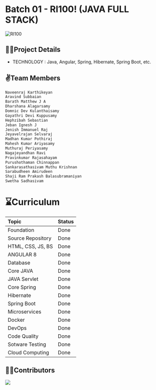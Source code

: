 # Batch 01 - RI100! (JAVA FULL STACK)
![RI100](https://github.com/Naveenrajk/imagemapping/assets/65030317/ee53b860-5911-4b69-9803-04dd56379eab)


## 👨‍💻Project Details
- TECHNOLOGY : Java, Angular, Spring, Hibernate, Spring Boot, etc.     

## ✌️Team Members

```sh
Naveenraj Karthikeyan 
Aravind Subbaian 
Barath Matthew J A 
Dharshana Alagarsamy 
Domnic Dev Kulanthaisamy 
Gayathri Devi Kuppusamy 
Hephzibah Sebastian 
Jeban Ignesh J
Jenish Immanuel Raj
Jeyavelrajan Selvaraj
Madhan Kumar Pothiraj
Mahesh Kumar Ariyasamy
Muthuraj Periyasamy
Nagajeyandhan Ravi
Pravinkumar Rajasahayam
Purushothaman Chinnappan
Sankarasathasivam Muthu Krishnan
Sarabudheen Amirudeen
Shaji Ram Prakash Balasubramaniyan
Swetha Sadhasivam 

```

# **⌛Curriculum**
| Topic | Status    |
| :-------- | :------- |
| Foundation | Done |
| Source Repository | Done |
| HTML, CSS, JS, BS | Done |
| ANGULAR 8 | Done |
| Database | Done |
| Core JAVA | Done |
| JAVA Servlet | Done |
| Core Spring | Done |
| Hibernate | Done |
| Spring Boot | Done |
| Microservices | Done |
| Docker | Done |
| DevOps | Done |
| Code Quality | Done |
| Sotware Testing | Done |
| Cloud Computing | Done |

## **🤝🏻Contributors**

<a href="https://github.com/valanmca/2023_Java_Batch-1_Hands-On_Repository/graphs/contributors">
  <img src="https://contrib.rocks/image?repo=valanmca/2023_Java_Batch-1_Hands-On_Repository" />
</a>
